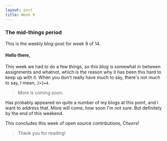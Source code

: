 ```yaml
---
layout: post
title: Week 9
---
```


### The mid-things period

This is the weekly blog-post for week 9 of 14.

#### Hello there,

This week we had to do a few things, so this blog is somewhat in between assignments and whatnot, which is the reason why it has been this hard to keep up with it. When you don't really have much to say, there's not much to say, I mean, `2+2=4`.

> More is coming soon.

Has probably appeared on quite a number of my blogs at this point, and I want to address that. More will come, how soon I'm not sure. But definitely by the end of this weekend.

This concludes this week of open source contributions,
*Cheers!*

> Thank you for reading!
